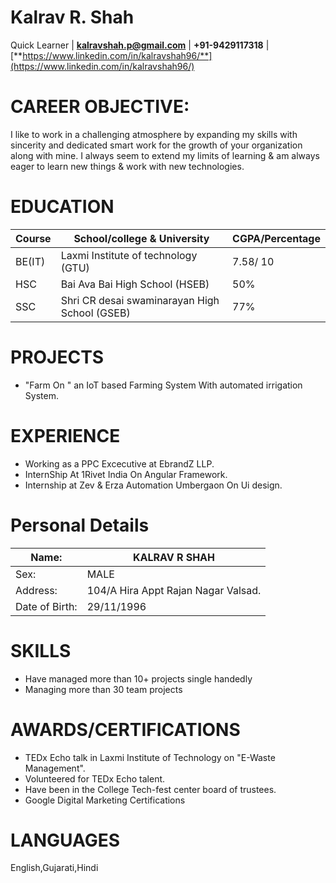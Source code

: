 # **Kalrav R. Shah**
Quick Learner | **kalravshah.p@gmail.com** | **+91-9429117318** | [**https://www.linkedin.com/in/kalravshah96/**](https://www.linkedin.com/in/kalravshah96/)

# CAREER OBJECTIVE:

I like to work in a challenging atmosphere by expanding my skills with sincerity and dedicated smart work for the growth of your organization along with mine. I always seem to extend my limits of learning &amp; am always eager to learn new things &amp; work with new technologies.

# EDUCATION

| Course | School/college &amp; University | CGPA/Percentage |
| --- | --- | --- |
| BE(IT) | Laxmi Institute of technology (GTU) | 7.58/ 10 |
| HSC | Bai Ava Bai High School (HSEB) | 50% |
| SSC | Shri CR desai swaminarayan High School (GSEB) | 77% |

# PROJECTS
- &quot;Farm On &quot; an IoT based Farming System With automated irrigation System.
# EXPERIENCE
- Working as a PPC Excecutive at EbrandZ LLP.
- InternShip At 1Rivet India On Angular Framework.
- Internship at Zev &amp; Erza Automation Umbergaon On Ui design.
# Personal Details


| Name: | KALRAV R SHAH |
| --- | --- |
| Sex: | MALE |
| Address: | 104/A Hira Appt Rajan Nagar Valsad. |
| Date of Birth: | 29/11/1996 |

# SKILLS
- Have managed more than 10+ projects single handedly
- Managing more than 30 team projects

# AWARDS/CERTIFICATIONS


- TEDx Echo talk in Laxmi Institute of Technology on &quot;E-Waste Management&quot;.
- Volunteered for TEDx Echo talent.
- Have been in the College Tech-fest center board of trustees.
- Google Digital Marketing Certifications 

# LANGUAGES
English,Gujarati,Hindi
